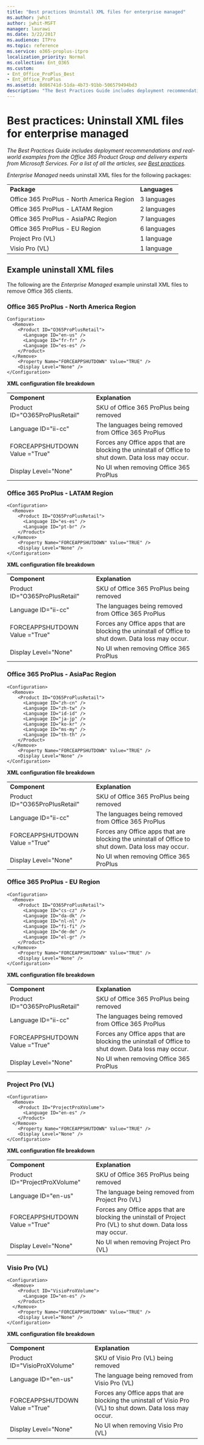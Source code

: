 ```yaml
---
title: "Best practices Uninstall XML files for enterprise managed"
ms.author: jwhit
author: jwhit-MSFT
manager: laurawi
ms.date: 3/22/2017
ms.audience: ITPro
ms.topic: reference
ms.service: o365-proplus-itpro
localization_priority: Normal
ms.collection: Ent_O365
ms.custom:
- Ent_Office_ProPlus_Best
- Ent_Office_ProPlus
ms.assetid: 8d86741d-51da-4b73-91bb-506579494bd3
description: "The Best Practices Guide includes deployment recommendations and real-world examples from the Office 365 Product Group and delivery experts from Microsoft Services. For a list of all the articles, see Best practices."
---
```


# Best practices: Uninstall XML files for enterprise managed

 *The Best Practices Guide includes deployment recommendations and real-world examples from the Office 365 Product Group and delivery experts from Microsoft Services. For a list of all the articles, see [Best practices](best-practices.md).* 
  
 *Enterprise Managed*  needs uninstall XML files for the following packages:
  
|||
|:-----|:-----|
|**Package** <br/> |**Languages** <br/> |
|Office 365 ProPlus - North America Region  <br/> |3 languages  <br/> |
|Office 365 ProPlus - LATAM Region  <br/> |2 languages  <br/> |
|Office 365 ProPlus - AsiaPAC Region  <br/> |7 languages  <br/> |
|Office 365 ProPlus - EU Region  <br/> |6 languages  <br/> |
|Project Pro (VL)  <br/> |1 language  <br/> |
|Visio Pro (VL)  <br/> |1 language  <br/> |
   
## Example uninstall XML files

The following are the  *Enterprise Managed*  example uninstall XML files to remove Office 365 clients.
  
### Office 365 ProPlus - North America Region

```
Configuration>
  <Remove>
    <Product ID="O365ProPlusRetail">
      <Language ID="en-us" />
      <Language ID="fr-fr" />
      <Language ID="es-es" />
    </Product>
  </Remove>
    <Property Name="FORCEAPPSHUTDOWN" Value="TRUE" />
    <Display Level="None" />
</Configuration> 
```

 **XML configuration file breakdown**
  
|||
|:-----|:-----|
|**Component** <br/> |**Explanation** <br/> |
|Product ID="O365ProPlusRetail"  <br/> |SKU of Office 365 ProPlus being removed  <br/> |
|Language ID="ii-cc"  <br/> |The languages being removed from Office 365 ProPlus  <br/> |
|FORCEAPPSHUTDOWN Value ="True"  <br/> |Forces any Office apps that are blocking the uninstall of Office to shut down. Data loss may occur.  <br/> |
|Display Level="None"  <br/> |No UI when removing Office 365 ProPlus  <br/> |
   
### Office 365 ProPlus - LATAM Region

```
<Configuration>
  <Remove>
    <Product ID="O365ProPlusRetail">
      <Language ID="es-es" />
      <Language ID="pt-br" />
    </Product>
  </Remove>
    <Property Name="FORCEAPPSHUTDOWN" Value="TRUE" />
    <Display Level="None" />
</Configuration> 
```

 **XML configuration file breakdown**
  
|||
|:-----|:-----|
|**Component** <br/> |**Explanation** <br/> |
|Product ID="O365ProPlusRetail"  <br/> |SKU of Office 365 ProPlus being removed  <br/> |
|Language ID="ii-cc"  <br/> |The languages being removed from Office 365 ProPlus  <br/> |
|FORCEAPPSHUTDOWN Value ="True"  <br/> |Forces any Office apps that are blocking the uninstall of Office to shut down. Data loss may occur.  <br/> |
|Display Level="None"  <br/> |No UI when removing Office 365 ProPlus  <br/> |
   
### Office 365 ProPlus - AsiaPac Region

```
<Configuration>
  <Remove>
    <Product ID="O365ProPlusRetail">
      <Language ID="zh-cn" />
      <Language ID="zh-tw" />
      <Language ID="id-id" />
      <Language ID="ja-jp" />
      <Language ID="ko-kr" />
      <Language ID="ms-my" />
      <Language ID="th-th" />
    </Product>
  </Remove>
    <Property Name="FORCEAPPSHUTDOWN" Value="TRUE" />
    <Display Level="None" />
</Configuration> 
```

 **XML configuration file breakdown**
  
|||
|:-----|:-----|
|**Component** <br/> |**Explanation** <br/> |
|Product ID="O365ProPlusRetail"  <br/> |SKU of Office 365 ProPlus being removed  <br/> |
|Language ID="ii-cc"  <br/> |The languages being removed from Office 365 ProPlus  <br/> |
|FORCEAPPSHUTDOWN Value ="True"  <br/> |Forces any Office apps that are blocking the uninstall of Office to shut down. Data loss may occur.  <br/> |
|Display Level="None"  <br/> |No UI when removing Office 365 ProPlus  <br/> |
   
### Office 365 ProPlus - EU Region

```
<Configuration>
  <Remove>
    <Product ID="O365ProPlusRetail">
      <Language ID="cs-cz" />
      <Language ID="da-dk" />
      <Language ID="nl-nl" />
      <Language ID="fi-fi" />
      <Language ID="de-de" />
      <Language ID="el-gr" />
    </Product>
  </Remove>
    <Property Name="FORCEAPPSHUTDOWN" Value="TRUE" />
    <Display Level="None" />
</Configuration> 
```

 **XML configuration file breakdown**
  
|||
|:-----|:-----|
|**Component** <br/> |**Explanation** <br/> |
|Product ID="O365ProPlusRetail"  <br/> |SKU of Office 365 ProPlus being removed  <br/> |
|Language ID="ii-cc"  <br/> |The languages being removed from Office 365 ProPlus  <br/> |
|FORCEAPPSHUTDOWN Value ="True"  <br/> |Forces any Office apps that are blocking the uninstall of Office to shut down. Data loss may occur.  <br/> |
|Display Level="None"  <br/> |No UI when removing Office 365 ProPlus  <br/> |
   
### Project Pro (VL)

```
<Configuration>
  <Remove>
    <Product ID="ProjectProXVolume">
      <Language ID="en-es" />
    </Product>
  </Remove>
    <Property Name="FORCEAPPSHUTDOWN" Value="TRUE" />
    <Display Level="None" />
</Configuration> 
```

 **XML configuration file breakdown**
  
|||
|:-----|:-----|
|**Component** <br/> |**Explanation** <br/> |
|Product ID="ProjectProXVolume"  <br/> |SKU of Office 365 ProPlus being removed  <br/> |
|Language ID="en-us"  <br/> |The language being removed from Project Pro (VL)  <br/> |
|FORCEAPPSHUTDOWN Value ="True"  <br/> |Forces any Office apps that are blocking the uninstall of Project Pro (VL) to shut down. Data loss may occur.  <br/> |
|Display Level="None"  <br/> |No UI when removing Project Pro (VL)  <br/> |
   
### Visio Pro (VL)

```
<Configuration>
  <Remove>
    <Product ID="VisioProXVolume">
      <Language ID="en-es" />
    </Product>
  </Remove>
    <Property Name="FORCEAPPSHUTDOWN" Value="TRUE" />
    <Display Level="None" />
</Configuration> 
```

 **XML configuration file breakdown**
  
|||
|:-----|:-----|
|**Component** <br/> |**Explanation** <br/> |
|Product ID="VisioProXVolume"  <br/> |SKU of Visio Pro (VL) being removed  <br/> |
|Language ID="en-us"  <br/> |The language being removed from Visio Pro (VL)  <br/> |
|FORCEAPPSHUTDOWN Value ="True"  <br/> |Forces any Office apps that are blocking the uninstall of Visio Pro (VL) to shut down. Data loss may occur.  <br/> |
|Display Level="None"  <br/> |No UI when removing Visio Pro (VL)  <br/> |
   

